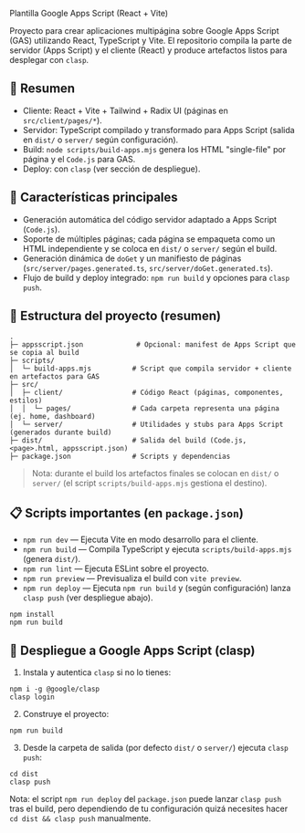 Plantilla Google Apps Script (React + Vite)

Proyecto para crear aplicaciones multipágina sobre Google Apps Script (GAS) utilizando React, TypeScript y Vite. El repositorio compila la parte de servidor (Apps Script) y el cliente (React) y produce artefactos listos para desplegar con `clasp`.

## 📌 Resumen

- Cliente: React + Vite + Tailwind + Radix UI (páginas en `src/client/pages/*`).
- Servidor: TypeScript compilado y transformado para Apps Script (salida en `dist/` o `server/` según configuración).
- Build: `node scripts/build-apps.mjs` genera los HTML "single-file" por página y el `Code.js` para GAS.
- Deploy: con `clasp` (ver sección de despliegue).

## 🚀 Características principales

- Generación automática del código servidor adaptado a Apps Script (`Code.js`).
- Soporte de múltiples páginas; cada página se empaqueta como un HTML independiente y se coloca en `dist/` o `server/` según el build.
- Generación dinámica de `doGet` y un manifiesto de páginas (`src/server/pages.generated.ts`, `src/server/doGet.generated.ts`).
- Flujo de build y deploy integrado: `npm run build` y opciones para `clasp push`.

## 📂 Estructura del proyecto (resumen)

```
.
├─ appsscript.json             # Opcional: manifest de Apps Script que se copia al build
├─ scripts/
│  └─ build-apps.mjs          # Script que compila servidor + cliente en artefactos para GAS
├─ src/
│  ├─ client/                 # Código React (páginas, componentes, estilos)
│  │  └─ pages/               # Cada carpeta representa una página (ej. home, dashboard)
│  └─ server/                 # Utilidades y stubs para Apps Script (generados durante build)
├─ dist/                      # Salida del build (Code.js, <page>.html, appsscript.json)
├─ package.json               # Scripts y dependencias
```

> Nota: durante el build los artefactos finales se colocan en `dist/` o `server/` (el script `scripts/build-apps.mjs` gestiona el destino).

## 📋 Scripts importantes (en `package.json`)

- `npm run dev` — Ejecuta Vite en modo desarrollo para el cliente.
- `npm run build` — Compila TypeScript y ejecuta `scripts/build-apps.mjs` (genera `dist/`).
- `npm run lint` — Ejecuta ESLint sobre el proyecto.
- `npm run preview` — Previsualiza el build con `vite preview`.
- `npm run deploy` — Ejecuta `npm run build` y (según configuración) lanza `clasp push` (ver despliegue abajo).

```
npm install
npm run build
```

## 🔧 Despliegue a Google Apps Script (clasp)

1. Instala y autentica `clasp` si no lo tienes:

```
npm i -g @google/clasp
clasp login
```

2. Construye el proyecto:

```
npm run build
```

3. Desde la carpeta de salida (por defecto `dist/` o `server/`) ejecuta `clasp push`:

```
cd dist
clasp push
```

Nota: el script `npm run deploy` del `package.json` puede lanzar `clasp push` tras el build, pero dependiendo de tu configuración quizá necesites hacer `cd dist && clasp push` manualmente.
